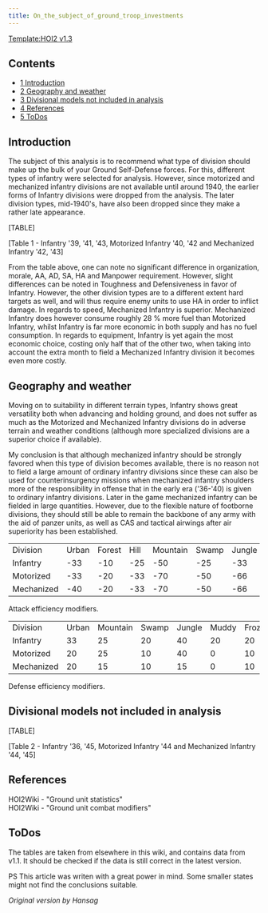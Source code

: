```yaml
---
title: On_the_subject_of_ground_troop_investments
---
```



[Template:HOI2
v1.3](/wiki/index.php?title=Template:HOI2_v1.3&action=edit&redlink=1 "Template:HOI2 v1.3 (page does not exist)")

## Contents

-   [ 1 Introduction ](#Introduction)
-   [ 2 Geography and weather ](#Geography_and_weather)
-   [ 3 Divisional models not included in analysis
    ](#Divisional_models_not_included_in_analysis)
-   [ 4 References ](#References)
-   [ 5 ToDos ](#ToDos)

##  Introduction 

The subject of this analysis is to recommend what type of division
should make up the bulk of your Ground Self-Defense forces. For this,
different types of infantry were selected for analysis. However, since
motorized and mechanized infantry divisions are not available until
around 1940, the earlier forms of Infantry divisions were dropped from
the analysis. The later division types, mid-1940's, have also been
dropped since they make a rather late appearance.

[TABLE]

\[Table 1 - Infantry '39, '41, '43, Motorized Infantry '40, '42 and
Mechanized Infantry '42, '43\]

  
From the table above, one can note no significant difference in
organization, morale, AA, AD, SA, HA and Manpower requirement. However,
slight differences can be noted in Toughness and Defensiveness in favor
of Infantry. However, the other division types are to a different extent
hard targets as well, and will thus require enemy units to use HA in
order to inflict damage. In regards to speed, Mechanized Infantry is
superior. Mechanized Infantry does however consume roughly 28 % more
fuel than Motorized Infantry, whilst Infantry is far more economic in
both supply and has no fuel consumption. In regards to equipment,
Infantry is yet again the most economic choice, costing only half that
of the other two, when taking into account the extra month to field a
Mechanized Infantry division it becomes even more costly.

##  Geography and weather 

Moving on to suitability in different terrain types, Infantry shows
great versatility both when advancing and holding ground, and does not
suffer as much as the Motorized and Mechanized Infantry divisions do in
adverse terrain and weather conditions (although more specialized
divisions are a superior choice if available).

My conclusion is that although mechanized infantry should be strongly
favored when this type of division becomes available, there is no reason
not to field a large amount of ordinary infantry divisions since these
can also be used for counterinsurgency missions when mechanized infantry
shoulders more of the responsibility in offense that in the early era
('36-'40) is given to ordinary infantry divisions. Later in the game
mechanized infantry can be fielded in large quantities. However, due to
the flexible nature of footborne divisions, they should still be able to
remain the backbone of any army with the aid of panzer units, as well as
CAS and tactical airwings after air superiority has been established.

  

|            |       |        |      |          |       |        |       |      |       |       |
|------------|-------|--------|------|----------|-------|--------|-------|------|-------|-------|
| Division   | Urban | Forest | Hill | Mountain | Swamp | Jungle | Muddy | Fort | River | Shore |
| Infantry   | -33   | -10    | -25  | -50      | -25   | -33    | -33   | -10  | -50   | -50   |
| Motorized  | -33   | -20    | -33  | -70      | -50   | -66    | -70   | -20  | -66   | -66   |
| Mechanized | -40   | -20    | -33  | -70      | -50   | -66    | -50   | -20  | -66   | -66   |

Attack efficiency modifiers.

  

|            |       |          |       |        |       |        |      |
|------------|-------|----------|-------|--------|-------|--------|------|
| Division   | Urban | Mountain | Swamp | Jungle | Muddy | Frozen | Snow |
| Infantry   | 33    | 25       | 20    | 40     | 20    | 20     | 0    |
| Motorized  | 20    | 25       | 10    | 40     | 0     | 10     | -10  |
| Mechanized | 20    | 15       | 10    | 15     | 0     | 10     | -10  |

Defense efficiency modifiers.

##  Divisional models not included in analysis 

[TABLE]

\[Table 2 - Infantry '36, '45, Motorized Infantry '44 and Mechanized
Infantry '44, '45\]

##  References 

HOI2Wiki - "Ground unit statistics"  
HOI2Wiki - "Ground unit combat modifiers"

##  ToDos 

The tables are taken from elsewhere in this wiki, and contains data from
v1.1. It should be checked if the data is still correct in the latest
version.

PS This article was writen with a great power in mind. Some smaller
states might not find the conclusions suitable.

*Original version by Hansag*
